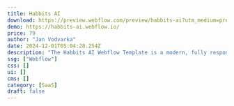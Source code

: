 ```yaml
---
title: Habbits AI
download: https://preview.webflow.com/preview/habbits-ai?utm_medium=preview_link&utm_source=designer&utm_content=habbits-ai&preview=a914189dd89d926b419196601692a2c0&locale=en&workflow=preview
demo: https://habbits-ai.webflow.io/
price: 79
author: "Jan Vodvarka"
date: 2024-12-01T05:04:28.254Z
description: "The Habbits AI Webflow Template is a modern, fully responsive design built for habit-tracking apps. It offers seamless customization, AI-driven features, and all essential pages to get your wellness app online quickly and professionally."
ssg: ["Webflow"]
css: []
ui: []
cms: []
category: [SaaS]
draft: false
---
```


